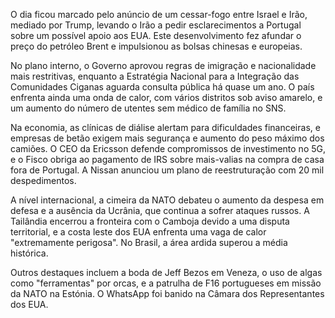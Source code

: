 O dia ficou marcado pelo anúncio de um cessar-fogo entre Israel e Irão, mediado por Trump, levando o Irão a pedir esclarecimentos a Portugal sobre um possível apoio aos EUA. Este desenvolvimento fez afundar o preço do petróleo Brent e impulsionou as bolsas chinesas e europeias.

No plano interno, o Governo aprovou regras de imigração e nacionalidade mais restritivas, enquanto a Estratégia Nacional para a Integração das Comunidades Ciganas aguarda consulta pública há quase um ano. O país enfrenta ainda uma onda de calor, com vários distritos sob aviso amarelo, e um aumento do número de utentes sem médico de família no SNS.

Na economia, as clínicas de diálise alertam para dificuldades financeiras, e empresas de betão exigem mais segurança e aumento do peso máximo dos camiões. O CEO da Ericsson defende compromissos de investimento no 5G, e o Fisco obriga ao pagamento de IRS sobre mais-valias na compra de casa fora de Portugal. A Nissan anunciou um plano de reestruturação com 20 mil despedimentos.

A nível internacional, a cimeira da NATO debateu o aumento da despesa em defesa e a ausência da Ucrânia, que continua a sofrer ataques russos. A Tailândia encerrou a fronteira com o Camboja devido a uma disputa territorial, e a costa leste dos EUA enfrenta uma vaga de calor "extremamente perigosa". No Brasil, a área ardida superou a média histórica.

Outros destaques incluem a boda de Jeff Bezos em Veneza, o uso de algas como "ferramentas" por orcas, e a patrulha de F16 portugueses em missão da NATO na Estónia. O WhatsApp foi banido na Câmara dos Representantes dos EUA.